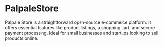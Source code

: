 # PalpaleStore
Palpale Store is a straightforward open-source e-commerce platform. It offers essential features like product listings, a shopping cart, and secure payment processing. Ideal for small businesses and startups looking to sell products online.
